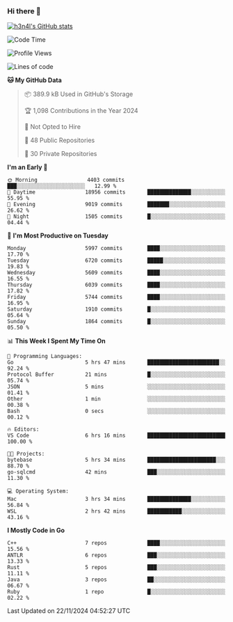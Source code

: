 ### Hi there 👋

[![h3n4l's GitHub stats](https://github-readme-stats.vercel.app/api?username=h3n4l&count_private=true&show_icons=true&theme=radical)](https://github.com/h3n4l/github-readme-stats)

<!--START_SECTION:waka-->
![Code Time](http://img.shields.io/badge/Code%20Time-2%2C013%20hrs%2021%20mins-blue)

![Profile Views](http://img.shields.io/badge/Profile%20Views-1-blue)

![Lines of code](https://img.shields.io/badge/From%20Hello%20World%20I%27ve%20Written-12.9%20million%20lines%20of%20code-blue)

**🐱 My GitHub Data** 

> 📦 389.9 kB Used in GitHub's Storage 
 > 
> 🏆 1,098 Contributions in the Year 2024
 > 
> 🚫 Not Opted to Hire
 > 
> 📜 48 Public Repositories 
 > 
> 🔑 30 Private Repositories 
 > 
**I'm an Early 🐤** 

```text
🌞 Morning                4403 commits        ███░░░░░░░░░░░░░░░░░░░░░░   12.99 % 
🌆 Daytime                18956 commits       ██████████████░░░░░░░░░░░   55.95 % 
🌃 Evening                9019 commits        ███████░░░░░░░░░░░░░░░░░░   26.62 % 
🌙 Night                  1505 commits        █░░░░░░░░░░░░░░░░░░░░░░░░   04.44 % 
```
📅 **I'm Most Productive on Tuesday** 

```text
Monday                   5997 commits        ████░░░░░░░░░░░░░░░░░░░░░   17.70 % 
Tuesday                  6720 commits        █████░░░░░░░░░░░░░░░░░░░░   19.83 % 
Wednesday                5609 commits        ████░░░░░░░░░░░░░░░░░░░░░   16.55 % 
Thursday                 6039 commits        ████░░░░░░░░░░░░░░░░░░░░░   17.82 % 
Friday                   5744 commits        ████░░░░░░░░░░░░░░░░░░░░░   16.95 % 
Saturday                 1910 commits        █░░░░░░░░░░░░░░░░░░░░░░░░   05.64 % 
Sunday                   1864 commits        █░░░░░░░░░░░░░░░░░░░░░░░░   05.50 % 
```


📊 **This Week I Spent My Time On** 

```text
💬 Programming Languages: 
Go                       5 hrs 47 mins       ███████████████████████░░   92.24 % 
Protocol Buffer          21 mins             █░░░░░░░░░░░░░░░░░░░░░░░░   05.74 % 
JSON                     5 mins              ░░░░░░░░░░░░░░░░░░░░░░░░░   01.41 % 
Other                    1 min               ░░░░░░░░░░░░░░░░░░░░░░░░░   00.38 % 
Bash                     0 secs              ░░░░░░░░░░░░░░░░░░░░░░░░░   00.12 % 

🔥 Editors: 
VS Code                  6 hrs 16 mins       █████████████████████████   100.00 % 

🐱‍💻 Projects: 
bytebase                 5 hrs 34 mins       ██████████████████████░░░   88.70 % 
go-sqlcmd                42 mins             ███░░░░░░░░░░░░░░░░░░░░░░   11.30 % 

💻 Operating System: 
Mac                      3 hrs 34 mins       ██████████████░░░░░░░░░░░   56.84 % 
WSL                      2 hrs 42 mins       ███████████░░░░░░░░░░░░░░   43.16 % 
```

**I Mostly Code in Go** 

```text
C++                      7 repos             ████░░░░░░░░░░░░░░░░░░░░░   15.56 % 
ANTLR                    6 repos             ███░░░░░░░░░░░░░░░░░░░░░░   13.33 % 
Rust                     5 repos             ███░░░░░░░░░░░░░░░░░░░░░░   11.11 % 
Java                     3 repos             ██░░░░░░░░░░░░░░░░░░░░░░░   06.67 % 
Ruby                     1 repo              █░░░░░░░░░░░░░░░░░░░░░░░░   02.22 % 
```




 Last Updated on 22/11/2024 04:52:27 UTC
<!--END_SECTION:waka-->


